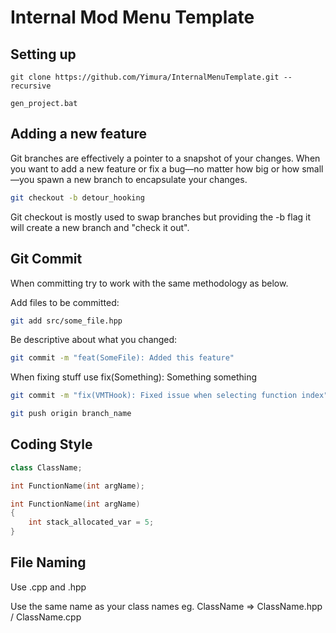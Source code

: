 # Internal Mod Menu Template

## Setting up

```
git clone https://github.com/Yimura/InternalMenuTemplate.git --recursive
```

```
gen_project.bat
```

## Adding a new feature

Git branches are effectively a pointer to a snapshot of your changes. When you want to add a new feature or fix a bug—no matter how big or how small—you spawn a new branch to encapsulate your changes.

```bash
git checkout -b detour_hooking
```

Git checkout is mostly used to swap branches but providing the -b flag it will create a new branch and "check it out".

## Git Commit

When committing try to work with the same methodology as below.

Add files to be committed:
```bash
git add src/some_file.hpp
```

Be descriptive about what you changed:
```bash
git commit -m "feat(SomeFile): Added this feature"
```

When fixing stuff use fix(Something): Something something
```bash
git commit -m "fix(VMTHook): Fixed issue when selecting function index"
```

```bash
git push origin branch_name
```

## Coding Style

```cpp
class ClassName;

int FunctionName(int argName);

int FunctionName(int argName)
{
    int stack_allocated_var = 5;
}
```

## File Naming

Use .cpp and .hpp

Use the same name as your class names eg. ClassName => ClassName.hpp / ClassName.cpp
